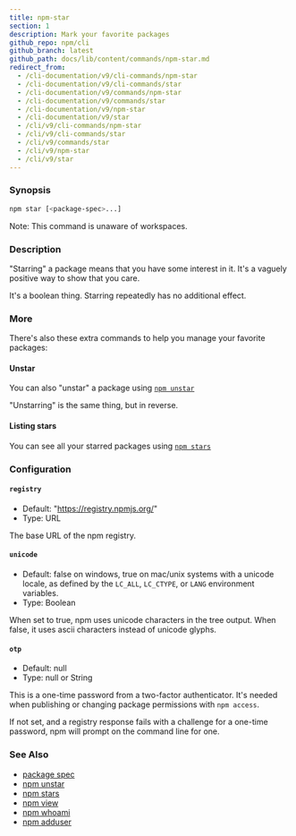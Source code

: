 ```yaml
---
title: npm-star
section: 1
description: Mark your favorite packages
github_repo: npm/cli
github_branch: latest
github_path: docs/lib/content/commands/npm-star.md
redirect_from:
  - /cli-documentation/v9/cli-commands/npm-star
  - /cli-documentation/v9/cli-commands/star
  - /cli-documentation/v9/commands/npm-star
  - /cli-documentation/v9/commands/star
  - /cli-documentation/v9/npm-star
  - /cli-documentation/v9/star
  - /cli/v9/cli-commands/npm-star
  - /cli/v9/cli-commands/star
  - /cli/v9/commands/star
  - /cli/v9/npm-star
  - /cli/v9/star
---
```


### Synopsis

```bash
npm star [<package-spec>...]
```

Note: This command is unaware of workspaces.

### Description

"Starring" a package means that you have some interest in it.  It's
a vaguely positive way to show that you care.

It's a boolean thing. Starring repeatedly has no additional effect.

### More

There's also these extra commands to help you manage your favorite packages:

#### Unstar

You can also "unstar" a package using [`npm unstar`](/cli/v9/commands/npm-unstar)

"Unstarring" is the same thing, but in reverse.

#### Listing stars

You can see all your starred packages using [`npm stars`](/cli/v9/commands/npm-stars)

### Configuration

#### `registry`

* Default: "https://registry.npmjs.org/"
* Type: URL

The base URL of the npm registry.

#### `unicode`

* Default: false on windows, true on mac/unix systems with a unicode locale,
  as defined by the `LC_ALL`, `LC_CTYPE`, or `LANG` environment variables.
* Type: Boolean

When set to true, npm uses unicode characters in the tree output. When
false, it uses ascii characters instead of unicode glyphs.

#### `otp`

* Default: null
* Type: null or String

This is a one-time password from a two-factor authenticator. It's needed
when publishing or changing package permissions with `npm access`.

If not set, and a registry response fails with a challenge for a one-time
password, npm will prompt on the command line for one.

### See Also

* [package spec](/cli/v9/using-npm/package-spec)
* [npm unstar](/cli/v9/commands/npm-unstar)
* [npm stars](/cli/v9/commands/npm-stars)
* [npm view](/cli/v9/commands/npm-view)
* [npm whoami](/cli/v9/commands/npm-whoami)
* [npm adduser](/cli/v9/commands/npm-adduser)

